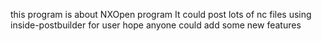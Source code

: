 this program is about NXOpen program
It could post lots of nc files using inside-postbuilder for user
hope anyone could add some new features
